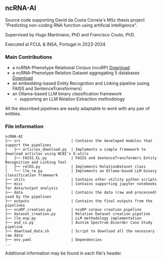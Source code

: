 ## ncRNA-AI
Source code supporting David da Costa Correia's MSc thesis project "Predicting non-coding RNA function using artificial intelligence".

Supervised by Hugo Martiniano, PhD and Francisco Couto, PhD.

Executed at FCUL & INSA, Portugal in 2023-2024.

### Main Contributions
- a ncRNA-Phenotype Relational Corpus (ncoRP) [Download](https://drive.google.com/drive/folders/1tbc7ixW3M9VzvsLq9zYTBVLj8pUhhTiT?usp=sharing)
- a ncRNA-Phenotype Relation Dataset aggregating 5 databases [Download](https://drive.google.com/file/d/188yDkbhe-FRWldzYFyLF695kr8yt3iC0/view?usp=sharing)
- an embedding-based Entity Recognition and Linking pipeline (using FAISS and SentenceTransformers)
- an Ollama-based LLM binary classification framework
  - supporting an LLM Relation Extraction methodology

All the described pipelines are easily adaptable to work with any pair of entities.

### File information

```
ncRNA-AI
├── src                       | Contains the developed modules that support the pipelines
│   ├── articles_download.py  | Implements a simple framework to download articles using NCBI's E-utils
│   ├── FAISS_EL.py           | FAISS and SentenceTransformers Entity Recognition and Linking Tool
│   ├── relDS.py              | Implements RelationDataset class
│   └── llm_re.py             | Implements an Ollama-based LLM binary classification framework
├── utils                     | Contains other utility python scripts
├── misc                      | Contains supporting jupyter notebooks for data/output analysis
├── data                      | Contains the data (raw and processed) used by the pipelines
├── outputs                   | Contains the final outputs from the pipelines
├── ncoRP_creation.py         | ncoRP corpus creation pipeline
├── dataset_creation.py       | Relation Dataset creation pipeline
├── llm_exp.py                | LLM methodology implementation
├── asd_cs.py                 | Austim Spectrum Disorder Case Study pipeline
├── download_data.sh          | Script to download all the necessary raw data
├── env.yaml                  | Dependencies
...
```

Additional information may be found in each file's header.
